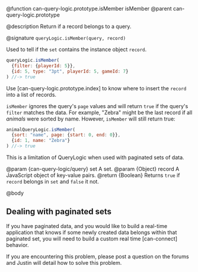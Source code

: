 @function can-query-logic.prototype.isMember isMember
@parent can-query-logic.prototype

@description Return if a record belongs to a query.

@signature `queryLogic.isMember(query, record)`

 Used to tell if the `set` contains the instance object `record`.

 ```js
 queryLogic.isMember(
   {filter: {playerId: 5}},
   {id: 5, type: "3pt", playerId: 5, gameId: 7}
 ) //-> true
 ```

 Use [can-query-logic.prototype.index] to know where to insert the `record` into a list of
 records.  

 `isMember` ignores the query's `page` values and will return `true` if the query's `filter` matches
 the data.  For example, "Zebra" might be the last record if all _animals_ were sorted by name. However,
 `isMember` will still return true:

 ```js
 animalQueryLogic.isMember(
   {sort: "name", page: {start: 0, end: 0}},
   {id: 1, name: "Zebra"}
 ) //-> true
 ```

 This is a limitation of QueryLogic when used with paginated sets of data.

   @param  {can-query-logic/query} set A set.
   @param  {Object} record A JavaScript object of key-value pairs.
   @return {Boolean} Returns `true` if `record` belongs in `set` and
   `false` it not.


@body

## Dealing with paginated sets

If you have paginated data, and you would like to build a real-time application that knows if some newly created
data belongs within that paginated set, you will need to build a custom real time [can-connect] behavior.

If you are encountering this problem, please post a question on the forums and Justin will detail how to solve this problem.
